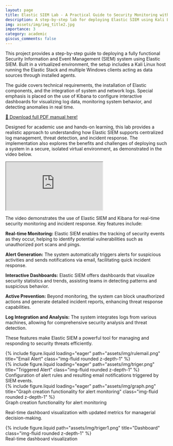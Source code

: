 ```yaml
---
layout: page
title: Elastic SIEM Lab - A Practical Guide to Security Monitoring with the Elastic Stack and Kibana
description: A step-by-step lab for deploying Elastic SIEM using Kali Linux and Windows clients. Includes log integration, detection rules, and real-time dashboards with Kibana for security monitoring and analysis.
img: assets/img/img_title2.jpg
importance: 3
category: academic
giscus_comments: false
---
```


This project provides a step-by-step guide to deploying a fully functional Security Information and Event Management (SIEM) system using Elastic SIEM. Built in a virtualized environment, the setup includes a Kali Linux host running the Elastic Stack and multiple Windows clients acting as data sources through installed agents.

The guide covers technical requirements, the installation of Elastic components, and the integration of system and network logs. Special emphasis is placed on the use of Kibana to configure interactive dashboards for visualizing log data, monitoring system behavior, and detecting anomalies in real time.

  <div class="mt-4">
    <a href="{{ '/assets/pdf/Elastic_SIEM_Lab_Manual.pdf' | relative_url }}" class="btn btn-primary" download>
      📄 Download full PDF manual here!
    </a>
  </div>

Designed for academic use and hands-on learning, this lab provides a realistic approach to understanding how Elastic SIEM supports centralized log management, threat detection, and incident response. The implementation also explores the benefits and challenges of deploying such a system in a secure, isolated virtual environment, as demonstrated in the video below.

<div class="embed-responsive embed-responsive-16by9 mt-4 mb-4">
  <iframe class="embed-responsive-item" src="https://www.youtube.com/embed/1idh1V2L17U?cc_load_policy=1&cc_lang_pref=en" allowfullscreen></iframe>
</div>

The video demonstrates the use of Elastic SIEM and Kibana for real-time security monitoring and incident response. Key features include:

<strong>Real-time Monitoring:</strong> Elastic SIEM enables the tracking of security events as they occur, helping to identify potential vulnerabilities such as unauthorized port scans and pings.

<strong>Alert Generation:</strong> The system automatically triggers alerts for suspicious activities and sends notifications via email, facilitating quick incident response.

<strong>Interactive Dashboards:</strong> Elastic SIEM offers dashboards that visualize security statistics and trends, assisting teams in detecting patterns and suspicious behavior.

<strong>Active Prevention:</strong> Beyond monitoring, the system can block unauthorized actions and generate detailed incident reports, enhancing threat response capabilities.

<strong>Log Integration and Analysis:</strong> The system integrates logs from various machines, allowing for comprehensive security analysis and threat detection.

These features make Elastic SIEM a powerful tool for managing and responding to security threats efficiently.

<div class="row">
    <div class="col-sm-6 mt-3 mt-md-0">
        {% include figure.liquid loading="eager" path="assets/img/rulemail.png" title="Email Alert" class="img-fluid rounded z-depth-1" %}
    </div>
    <div class="col-sm-6 mt-3 mt-md-0">
        {% include figure.liquid loading="eager" path="assets/img/triger.png" title="Triggered Alert" class="img-fluid rounded z-depth-1" %}
    </div>
</div>

<div class="caption">
    Configuration of alert rules and resulting email notifications triggered by SIEM events.
</div>
<div class="row">
    <div class="col-sm mt-3 mt-md-0">
        {% include figure.liquid loading="eager" path="assets/img/graph.png" title="Graph creation functionality for alert monitoring" class="img-fluid rounded z-depth-1" %}
    </div>
</div>
<div class="caption">
    Graph creation functionality for alert monitoring
</div>

Real-time dashboard visualization with updated metrics for managerial decision-making.

<div class="row justify-content-sm-center">
    <div class="col-sm mt-3 mt-md-0">
        {% include figure.liquid path="assets/img/triger1.png" title="Dashboard" class="img-fluid rounded z-depth-1" %}
    </div>
</div>
<div class="caption">
    Real-time dashboard visualization
</div>
